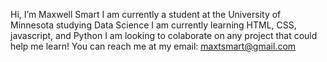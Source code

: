 Hi, I’m Maxwell Smart
I am currently a student at the University of Minnesota studying Data Science
I am currently learning HTML, CSS, javascript, and Python
I am looking to colaborate on any project that could help me learn!
You can reach me at my email: maxtsmart@gmail.com
